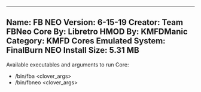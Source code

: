 -----------------------
Name: FB NEO
Version: 6-15-19
Creator: Team FBNeo
Core By: Libretro
HMOD By: KMFDManic
Category: KMFD Cores
Emulated System: FinalBurn NEO
Install Size: 5.31 MB
-----------------------
Available executables and arguments to run Core:
- /bin/fba <rom> <clover_args>
- /bin/fbneo <rom> <clover_args>

